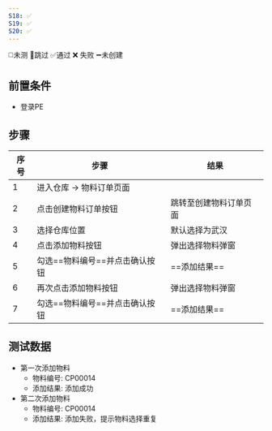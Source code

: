 ```yaml
---
S18: ✅
S19: ✅
S20: ✅
---
```

◻️未测    🚫跳过     ✅通过    ❌ 失败    ➖未创建

## 前置条件

- 登录PE

## 步骤

| 序号  | 步骤                | 结果          |
| --- | ----------------- | ----------- |
| 1   | 进入仓库 -> 物料订单页面    |             |
| 2   | 点击创建物料订单按钮        | 跳转至创建物料订单页面 |
| 3   | 选择仓库位置            | 默认选择为武汉     |
| 4   | 点击添加物料按钮          | 弹出选择物料弹窗    |
| 5   | 勾选==物料编号==并点击确认按钮 | ==添加结果==    |
| 6   | 再次点击添加物料按钮        | 弹出选择物料弹窗    |
| 7   | 勾选==物料编号==并点击确认按钮 | ==添加结果==    |

## 测试数据

- 第一次添加物料
	- 物料编号: CP00014
	- 添加结果: 添加成功
- 第二次添加物料
	- 物料编号: CP00014
	- 添加结果: 添加失败，提示物料选择重复

